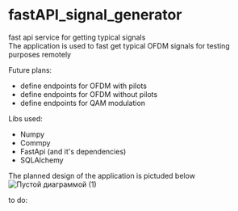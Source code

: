 # fastAPI_signal_generator
fast api service for getting typical signals  
The application is used to fast get typical OFDM signals for testing purposes remotely  

Future plans:		
- define endpoints for OFDM with pilots 
- define endpoints for OFDM without pilots
- define endpoints for QAM modulation  

Libs used:
- Numpy
- Commpy
- FastApi (and it's dependencies)
- SQLAlchemy


The planned design of the application is pictuded below   
![Пустой диаграммой (1)](https://github.com/AndrewMZ6/fastAPI_signal_generator/assets/40640833/45c5bb12-5cbf-4b41-aba7-113dd81511a7)



to do:  

